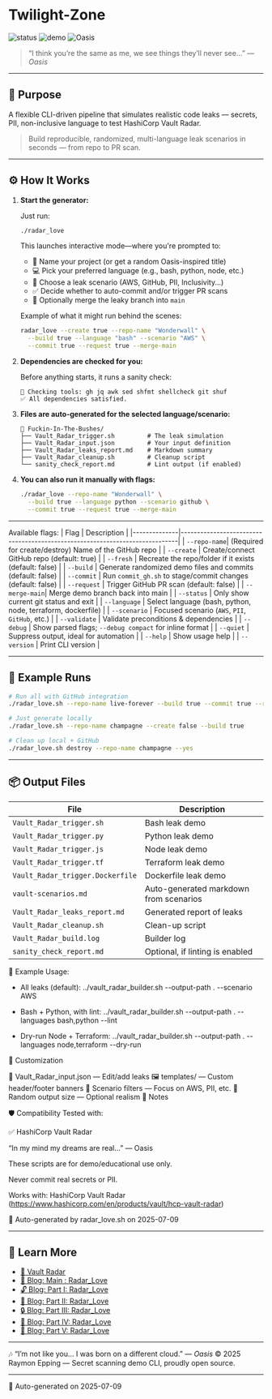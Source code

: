 # Twilight-Zone

![status](https://img.shields.io/badge/generated--by-radar__love.sh-brightgreen)
![demo](https://img.shields.io/badge/demo-vault--radar--ready-blue)
![Oasis](https://img.shields.io/badge/inspired--by-Oasis-yellow)

> “I think you’re the same as me, we see things they’ll never see...” — *Oasis*

---

## 🎯 Purpose

A flexible CLI-driven pipeline that simulates realistic code leaks — secrets, PII, non-inclusive language to test HashiCorp Vault Radar.

> Build reproducible, randomized, multi-language leak scenarios in seconds — from repo to PR scan.

---

## ⚙️ How It Works

1. **Start the generator:**

   Just run:

   ```bash
   ./radar_love
   ```

   This launches interactive mode—where you're prompted to:
   - 🎤 Name your project (or get a random Oasis-inspired title)
   - 💻 Pick your preferred language (e.g., bash, python, node, etc.)
   - 🔐 Choose a leak scenario (AWS, GitHub, PII, Inclusivity...)
   - ✅ Decide whether to auto-commit and/or trigger PR scans
   - 🤖 Optionally merge the leaky branch into `main`

   Example of what it might run behind the scenes:

   ```bash
   radar_love --create true --repo-name "Wonderwall" \
     --build true --language "bash" --scenario "AWS" \
     --commit true --request true --merge-main
   ```

2. **Dependencies are checked for you:**

   Before anything starts, it runs a sanity check:
   ```
   🧪 Checking tools: gh jq awk sed shfmt shellcheck git shuf
   ✅ All dependencies satisfied.
   ```

3. **Files are auto-generated for the selected language/scenario:**

   ```
   📁 Fuckin-In-The-Bushes/
   ├── Vault_Radar_trigger.sh         # The leak simulation
   ├── Vault_Radar_input.json         # Your input definition
   ├── Vault_Radar_leaks_report.md    # Markdown summary
   ├── Vault_Radar_cleanup.sh         # Cleanup script
   └── sanity_check_report.md         # Lint output (if enabled)
   ```

4. **You can also run it manually with flags:**

   ```bash
   ./radar_love --repo-name "Wonderwall" \
     --build true --language python --scenario github \
     --commit true --request true --merge-main
   ```

---

Available flags:
| Flag         | Description                                                                 |
|--------------|-----------------------------------------------------------------------------|
| `--repo-name`| (Required for create/destroy) Name of the GitHub repo                       |
| `--create`   | Create/connect GitHub repo (default: true)                                  |
| `--fresh`    | Recreate the repo/folder if it exists (default: false)                      |
| `--build`    | Generate randomized demo files and commits (default: false)                 |
| `--commit`   | Run `commit_gh.sh` to stage/commit changes (default: false)                 |
| `--request`  | Trigger GitHub PR scan (default: false)                                     |
| `--merge-main`| Merge demo branch back into main                                           |
| `--status`   | Only show current git status and exit                                       |
| `--language` | Select language (bash, python, node, terraform, dockerfile)                 |
| `--scenario` | Focused scenario (`AWS`, `PII`, `GitHub`, etc.)                             |
| `--validate` | Validate preconditions & dependencies                                       |
| `--debug`    | Show parsed flags; `--debug compact` for inline format                      |
| `--quiet`    | Suppress output, ideal for automation                                       |
| `--help`     | Show usage help                                                             |
| `--version`  | Print CLI version                                                           |

---

## 🧪 Example Runs

```bash
# Run all with GitHub integration
./radar_love.sh --repo-name live-forever --build true --commit true --request true

# Just generate locally
./radar_love.sh --repo-name champagne --create false --build true

# Clean up local + GitHub
./radar_love.sh destroy --repo-name champagne --yes
```

---

## 📦 Output Files

| File                         | Description                               |
|------------------------------|-------------------------------------------|
| `Vault_Radar_trigger.sh`     | Bash leak demo                            |
| `Vault_Radar_trigger.py`     | Python leak demo                          |
| `Vault_Radar_trigger.js`     | Node leak demo                            |
| `Vault_Radar_trigger.tf`     | Terraform leak demo                       |
| `Vault_Radar_trigger.Dockerfile` | Dockerfile leak demo                  |
| `vault-scenarios.md`         | Auto-generated markdown from scenarios    |
| `Vault_Radar_leaks_report.md`| Generated report of leaks                 |
| `Vault_Radar_cleanup.sh`     | Clean-up script                           |
| `Vault_Radar_build.log`      | Builder log                               |
| `sanity_check_report.md`     | Optional, if linting is enabled           |

🚦 Example Usage:

- All leaks (default):
    ../vault_radar_builder.sh --output-path . --scenario AWS

- Bash + Python, with lint:
    ../vault_radar_builder.sh --output-path . --languages bash,python --lint

- Dry-run Node + Terraform:
    ../vault_radar_builder.sh --output-path . --languages node,terraform --dry-run

🔧 Customization

🧠 Vault_Radar_input.json — Edit/add leaks
🖼️ templates/ — Custom header/footer banners
🎯 Scenario filters — Focus on AWS, PII, etc.
🎲 Random output size — Optional realism
📝 Notes

🛡️ Compatibility
Tested with:

✅ HashiCorp Vault Radar

“In my mind my dreams are real...” — Oasis

These scripts are for demo/educational use only.

Never commit real secrets or PII.

Works with: HashiCorp Vault Radar (https://www.hashicorp.com/en/products/vault/hcp-vault-radar)

📅 Auto-generated by radar_love.sh on 2025-07-09

---

## 🧠 Learn More

- [🔐 Vault Radar](https://www.hashicorp.com/products/vault/hcp-vault-radar)
- [🧠 Blog: Main    : Radar_Love](https://medium.com/continuous-insights/radar-love-simulate-and-detect-leaks-in-secrets-pii-and-non-inclusive-language-before-its-c9706f43051f)
- [🔓 Blog: Part   I: Radar_Love](https://medium.com/continuous-insights/from-dream-to-demo-building-an-automated-secret-scanning-pipeline-064a64971f64)
- [🔐 Blog: Part  II: Radar_Love](https://medium.com/continuous-insights/part-ii-real-time-bash-automation-version-bumps-and-living-docs-battle-tested-and-d8edf88b1d5c)
- [🔒 Blog: Part III: Radar_Love](https://medium.com/continuous-insights/radar-love-part-iii-brewing-a-cli-revolution-12a054708d2f)
- [🌳 Blog: Part  IV: Radar_Love](https://medium.com/continuous-insights/part-iv-decision-trees-and-demo-workflows-v2-0-0-reload-and-repeat-7305b899353c)
- [🔏 Blog: Part   V: Radar_Love](https://medium.com/continuous-insights/part-v-auto-generated-docs-and-badges-from-scripts-to-self-explaining-pipelines-883dd52b7127)
---

🎶 “I’m not like you… I was born on a different cloud.” — *Oasis*
© 2025 Raymon Epping — Secret scanning demo CLI, proudly open source.

---

📅 Auto-generated on 2025-07-09  
